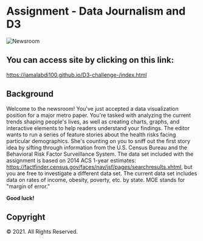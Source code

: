 # Assignment - Data Journalism and D3

![Newsroom](https://media.giphy.com/media/v2xIous7mnEYg/giphy.gif)

## You can access site by clicking on this link:

https://jamalabdi100.github.io/D3-challenge-/index.html

## Background

Welcome to the newsroom! You've just accepted a data visualization position for a major metro paper. You're tasked with analyzing the current trends shaping people's lives, as well as creating charts, graphs, and interactive elements to help readers understand your findings.
The editor wants to run a series of feature stories about the health risks facing particular demographics. She's counting on you to sniff out the first story idea by sifting through information from the U.S. Census Bureau and the Behavioral Risk Factor Surveillance System.
The data set included with the assignment is based on 2014 ACS 1-year estimates: https://factfinder.census.gov/faces/nav/jsf/pages/searchresults.xhtml, but you are free to investigate a different data set. The current data set includes data on rates of income, obesity, poverty, etc. by state. MOE stands for "margin of error."


**Good luck!**

## Copyright

© 2021. All Rights Reserved.

